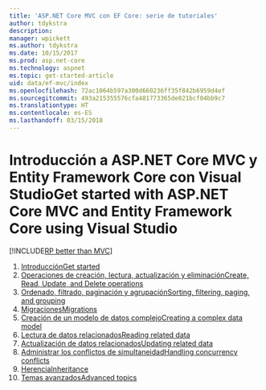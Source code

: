 ```yaml
---
title: 'ASP.NET Core MVC con EF Core: serie de tutoriales'
author: tdykstra
description: 
manager: wpickett
ms.author: tdykstra
ms.date: 10/15/2017
ms.prod: asp.net-core
ms.technology: aspnet
ms.topic: get-started-article
uid: data/ef-mvc/index
ms.openlocfilehash: 72ac1064b597a300d660236ff35f842b6959d4ef
ms.sourcegitcommit: 493a215355576cfa481773365de021bcf04bb9c7
ms.translationtype: HT
ms.contentlocale: es-ES
ms.lasthandoff: 03/15/2018
---
```

# <a name="get-started-with-aspnet-core-mvc-and-entity-framework-core-using-visual-studio"></a><span data-ttu-id="345f2-102">Introducción a ASP.NET Core MVC y Entity Framework Core con Visual Studio</span><span class="sxs-lookup"><span data-stu-id="345f2-102">Get started with ASP.NET Core MVC and Entity Framework Core using Visual Studio</span></span>

[!INCLUDE[RP better than MVC](../../includes/RP-EF/rp-over-mvc.md)]

1. [<span data-ttu-id="345f2-103">Introducción</span><span class="sxs-lookup"><span data-stu-id="345f2-103">Get started</span></span>](xref:data/ef-mvc/intro)
1. [<span data-ttu-id="345f2-104">Operaciones de creación, lectura, actualización y eliminación</span><span class="sxs-lookup"><span data-stu-id="345f2-104">Create, Read, Update, and Delete operations</span></span>](xref:data/ef-mvc/crud)
1. [<span data-ttu-id="345f2-105">Ordenado, filtrado, paginación y agrupación</span><span class="sxs-lookup"><span data-stu-id="345f2-105">Sorting, filtering, paging, and grouping</span></span>](xref:data/ef-mvc/sort-filter-page)
1. [<span data-ttu-id="345f2-106">Migraciones</span><span class="sxs-lookup"><span data-stu-id="345f2-106">Migrations</span></span>](xref:data/ef-mvc/migrations)
1. [<span data-ttu-id="345f2-107">Creación de un modelo de datos complejo</span><span class="sxs-lookup"><span data-stu-id="345f2-107">Creating a complex data model</span></span>](xref:data/ef-mvc/complex-data-model)
1. [<span data-ttu-id="345f2-108">Lectura de datos relacionados</span><span class="sxs-lookup"><span data-stu-id="345f2-108">Reading related data</span></span>](xref:data/ef-mvc/read-related-data)
1. [<span data-ttu-id="345f2-109">Actualización de datos relacionados</span><span class="sxs-lookup"><span data-stu-id="345f2-109">Updating related data</span></span>](xref:data/ef-mvc/update-related-data)
1. [<span data-ttu-id="345f2-110">Administrar los conflictos de simultaneidad</span><span class="sxs-lookup"><span data-stu-id="345f2-110">Handling concurrency conflicts</span></span>](xref:data/ef-mvc/concurrency)
1. [<span data-ttu-id="345f2-111">Herencia</span><span class="sxs-lookup"><span data-stu-id="345f2-111">Inheritance</span></span>](xref:data/ef-mvc/inheritance)
1. [<span data-ttu-id="345f2-112">Temas avanzados</span><span class="sxs-lookup"><span data-stu-id="345f2-112">Advanced topics</span></span>](xref:data/ef-mvc/advanced)
